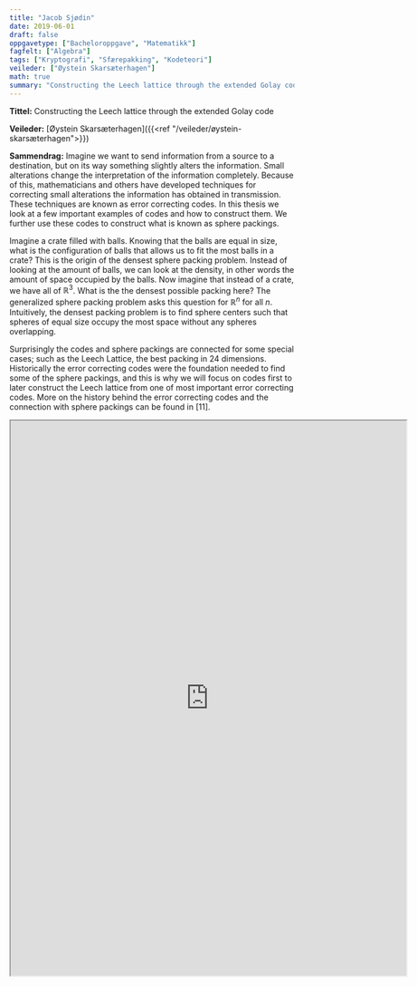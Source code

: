 ```yaml
---
title: "Jacob Sjødin"
date: 2019-06-01
draft: false
oppgavetype: ["Bacheloroppgave", "Matematikk"]
fagfelt: ["Algebra"]
tags: ["Kryptografi", "Sfærepakking", "Kodeteori"]
veileder: ["Øystein Skarsæterhagen"]
math: true
summary: "Constructing the Leech lattice through the extended Golay code"
---
```


**Tittel:**  Constructing the Leech lattice through the extended Golay code

**Veileder:** [Øystein Skarsæterhagen]({{<ref "/veileder/øystein-skarsæterhagen">}})

**Sammendrag:** Imagine we want to send information from a source to a destination, but on its way something slightly alters the information. Small alterations change the interpretation of the information completely. Because of this, mathematicians and others have developed techniques for correcting small alterations the information has obtained in transmission. These techniques are known as error correcting codes. In this thesis we look at a few important examples of codes and how to construct them. We further use these codes to construct what is known as sphere packings.

Imagine a crate filled with balls. Knowing that the balls are equal in size, what is the configuration of balls that allows us to fit the most balls in a crate? This is the origin of the densest sphere packing problem. Instead of looking at the amount of balls, we can look at the density, in other words the amount of space occupied by the balls. Now imagine that instead of a crate, we have all of $\mathbb{R}^3$. What is the the densest possible packing here? The generalized sphere packing problem asks this question for $\mathbb{R}^n$ for all $n$. Intuitively, the densest packing problem is to find sphere centers such that spheres of equal size occupy the most space without any spheres overlapping.

Surprisingly the codes and sphere packings are connected for some special cases; such as the Leech Lattice, the best packing in 24 dimensions. Historically the error correcting codes were the foundation needed to find some of the sphere packings, and this is why we will focus on codes first to later construct the Leech lattice from one of most important error correcting codes. More on the history behind the error correcting codes and the connection with sphere packings can be found in [11].


<iframe src="https://drive.google.com/file/d/1aBnnZ4UzP__7UeC-QSoI4yAIsjcSnqAC/preview" width="700" height="980" allow="autoplay"></iframe>

